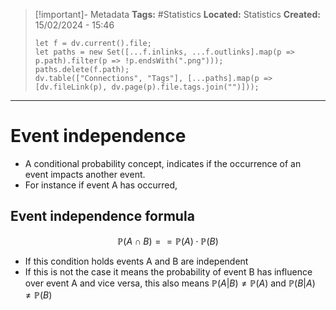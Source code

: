 > [!important]- Metadata
> **Tags:** #Statistics 
> **Located:** Statistics
> **Created:** 15/02/2024 - 15:46
> ```dataviewjs
> let f = dv.current().file;
> let paths = new Set([...f.inlinks, ...f.outlinks].map(p => p.path).filter(p => !p.endsWith(".png")));
> paths.delete(f.path);
> dv.table(["Connections", "Tags"], [...paths].map(p => [dv.fileLink(p), dv.page(p).file.tags.join("")]));
> ```

___
# Event independence
- A conditional probability concept, indicates if the occurrence of an event impacts another event.
- For instance if event A has occurred,

## Event independence formula 
$$\mathbb{P}(A\cap B)==\mathbb{P}(A)\cdot \mathbb{P}(B)$$
- If this condition holds events A and B are independent 
- If this is not the case it means the probability of event B has influence over event A and vice versa, this also means $\mathbb{P}(A|B)\neq \mathbb{P}(A)$ and $\mathbb{P}(B|A)\neq \mathbb{P}(B)$